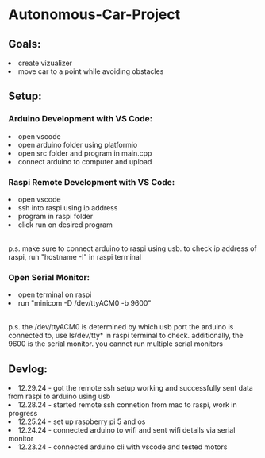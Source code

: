 <h1>Autonomous-Car-Project</h1>
<h2>Goals:</h2>
<li>create vizualizer</li>
<li>move car to a point while avoiding obstacles</li>
<h2>Setup:</h2>
<h3>Arduino Development with VS Code:</h3>
<li>open vscode</li>
<li>open arduino folder using platformio</li>
<li>open src folder and program in main.cpp</li>
<li>connect arduino to computer and upload</li>
<h3>Raspi Remote Development with VS Code:</h3>
<li>open vscode</li>
<li>ssh into raspi using ip address</li>
<li>program in raspi folder</li>
<li>click run on desired program</li>
<br>
<p>p.s. make sure to connect arduino to raspi using usb. to check ip address of raspi, run "hostname -I" in raspi terminal</p>
<h3>Open Serial Monitor:</h3>
<li>open terminal on raspi</li>
<li>run "minicom -D /dev/ttyACM0 -b 9600"</li>
<br>
<p>p.s. the /dev/ttyACM0 is determined by which usb port the arduino is connected to, use ls/dev/tty* in raspi terminal to check. additionally, the 9600 is the serial monitor. you cannot run multiple serial monitors</p>
<h2>Devlog:</h2>
<li>12.29.24 - got the remote ssh setup working and successfully sent data from raspi to arduino using usb</li>
<li>12.28.24 - started remote ssh connetion from mac to raspi, work in progress</li>
<li>12.25.24 - set up raspberry pi 5 and os</li>
<li>12.24.24 - connected arduino to wifi and sent wifi details via serial monitor</li>
<li>12.23.24 - connected arduino cli with vscode and tested motors</li>
